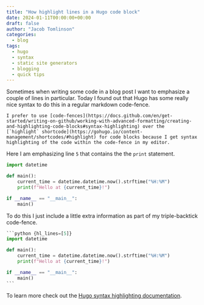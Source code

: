 ```yaml
---
title: "How highlight lines in a Hugo code block"
date: 2024-01-11T00:00:00+00:00
draft: false
author: "Jacob Tomlinson"
categories:
  - blog
tags:
  - hugo
  - syntax
  - static site generators
  - blogging
  - quick tips
---
```


Sometimes when writing some code in a blog post I want to emphasize a couple of lines in particular. Today I found out that Hugo has some really nice syntax to do this in a regular markdown code-fence. 

```info
I prefer to use [code-fences](https://docs.github.com/en/get-started/writing-on-github/working-with-advanced-formatting/creating-and-highlighting-code-blocks#syntax-highlighting) over the [`highlight` shortcode](https://gohugo.io/content-management/shortcodes/#highlight) for code blocks because I get syntax highlighting of the code within the code-fence in my editor.
```

Here I am emphasizing line `5` that contains the the `print` statement.

```python {hl_lines=[5]}
import datetime

def main():
    current_time = datetime.datetime.now().strftime("%H:%M")
    print(f"Hello at {current_time}!")

if __name__ == "__main__":
    main()
```

To do this I just include a little extra information as part of my triple-backtick code-fence.

````python {hl_lines=[1,10]}
```python {hl_lines=[5]}
import datetime

def main():
    current_time = datetime.datetime.now().strftime("%H:%M")
    print(f"Hello at {current_time}!")

if __name__ == "__main__":
    main()
```
````

To learn more check out the [Hugo syntax highlighting documentation](https://gohugo.io/content-management/syntax-highlighting/#highlighting-in-code-fences).

